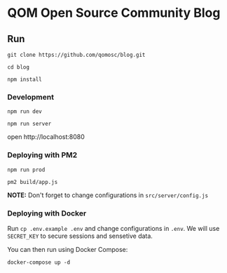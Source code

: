 # QOM Open Source Community Blog


## Run

`git clone https://github.com/qomosc/blog.git`

`cd blog`

`npm install`

### Development

`npm run dev`

`npm run server`

open http://localhost:8080

### Deploying with PM2

`npm run prod`

`pm2 build/app.js`

**NOTE:** Don't forget to change configurations in
`src/server/config.js`

### Deploying with Docker

Run `cp .env.example .env` and change configurations in `.env`. We will use `SECRET_KEY` to secure sessions and sensetive data.

You can then run using Docker Compose:

```
docker-compose up -d
```